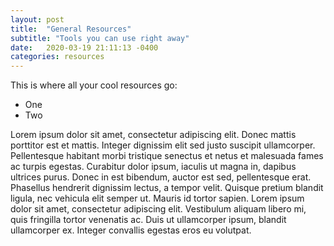 ```yaml
---
layout: post
title:  "General Resources"
subtitle: "Tools you can use right away"
date:   2020-03-19 21:11:13 -0400
categories: resources
---
```

This is where all your cool resources go:
* One
* Two

 Lorem ipsum dolor sit amet, consectetur adipiscing elit. Donec mattis porttitor est et mattis. Integer dignissim elit sed justo suscipit ullamcorper. Pellentesque habitant morbi tristique senectus et netus et malesuada fames ac turpis egestas. Curabitur dolor ipsum, iaculis ut magna in, dapibus ultrices purus. Donec in est bibendum, auctor est sed, pellentesque erat. Phasellus hendrerit dignissim lectus, a tempor velit. Quisque pretium blandit ligula, nec vehicula elit semper ut. Mauris id tortor sapien. Lorem ipsum dolor sit amet, consectetur adipiscing elit. Vestibulum aliquam libero mi, quis fringilla tortor venenatis ac. Duis ut ullamcorper ipsum, blandit ullamcorper ex. Integer convallis egestas eros eu volutpat. 
